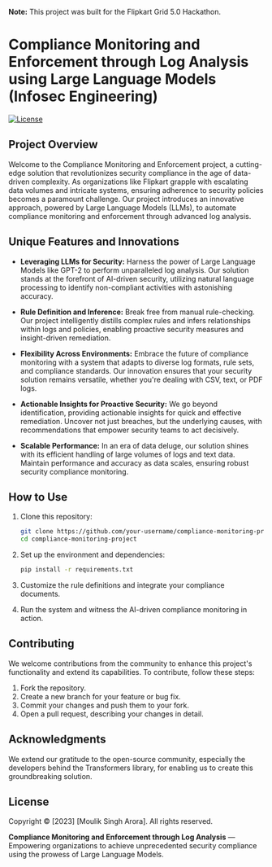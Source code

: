 **Note:** This project was built for the Flipkart Grid 5.0 Hackathon.

# Compliance Monitoring and Enforcement through Log Analysis using Large Language Models (Infosec Engineering)

[![License](https://img.shields.io/badge/License-MIT-blue.svg)](https://opensource.org/licenses/MIT)

## Project Overview

Welcome to the Compliance Monitoring and Enforcement project, a cutting-edge solution that revolutionizes security compliance in the age of data-driven complexity. As organizations like Flipkart grapple with escalating data volumes and intricate systems, ensuring adherence to security policies becomes a paramount challenge. Our project introduces an innovative approach, powered by Large Language Models (LLMs), to automate compliance monitoring and enforcement through advanced log analysis.

## Unique Features and Innovations

- **Leveraging LLMs for Security:** Harness the power of Large Language Models like GPT-2 to perform unparalleled log analysis. Our solution stands at the forefront of AI-driven security, utilizing natural language processing to identify non-compliant activities with astonishing accuracy.

- **Rule Definition and Inference:** Break free from manual rule-checking. Our project intelligently distills complex rules and infers relationships within logs and policies, enabling proactive security measures and insight-driven remediation.

- **Flexibility Across Environments:** Embrace the future of compliance monitoring with a system that adapts to diverse log formats, rule sets, and compliance standards. Our innovation ensures that your security solution remains versatile, whether you're dealing with CSV, text, or PDF logs.

- **Actionable Insights for Proactive Security:** We go beyond identification, providing actionable insights for quick and effective remediation. Uncover not just breaches, but the underlying causes, with recommendations that empower security teams to act decisively.

- **Scalable Performance:** In an era of data deluge, our solution shines with its efficient handling of large volumes of logs and text data. Maintain performance and accuracy as data scales, ensuring robust security compliance monitoring.

## How to Use

1. Clone this repository:
   ```sh
   git clone https://github.com/your-username/compliance-monitoring-project.git
   cd compliance-monitoring-project
   ```

2. Set up the environment and dependencies:
   ```sh
   pip install -r requirements.txt
   ```

3. Customize the rule definitions and integrate your compliance documents.

4. Run the system and witness the AI-driven compliance monitoring in action.

## Contributing

We welcome contributions from the community to enhance this project's functionality and extend its capabilities. To contribute, follow these steps:

1. Fork the repository.
2. Create a new branch for your feature or bug fix.
3. Commit your changes and push them to your fork.
4. Open a pull request, describing your changes in detail.

## Acknowledgments

We extend our gratitude to the open-source community, especially the developers behind the Transformers library, for enabling us to create this groundbreaking solution.

## License

Copyright © [2023] [Moulik Singh Arora]. All rights reserved.



**Compliance Monitoring and Enforcement through Log Analysis** — Empowering organizations to achieve unprecedented security compliance using the prowess of Large Language Models.
